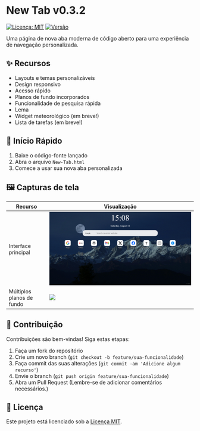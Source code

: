 # New Tab v0.3.2
[![Licença: MIT](https://img.shields.io/badge/License-MIT-yellow.svg)](../LICENSE)
[![Versão](https://img.shields.io/badge/version-0.3.2-blue)]()

Uma página de nova aba moderna de código aberto para uma experiência de navegação personalizada.

## ✨ Recursos
- Layouts e temas personalizáveis
- Design responsivo
- Acesso rápido
- Planos de fundo incorporados
- Funcionalidade de pesquisa rápida
- Lema
- Widget meteorológico (em breve!)
- Lista de tarefas (em breve!)

## 🚀 Início Rápido
1. Baixe o código-fonte lançado
2. Abra o arquivo `New-Tab.html`
3. Comece a usar sua nova aba personalizada

## 🖼️ Capturas de tela
| Recurso | Visualização |
|------|------|
| Interface principal | ![](../images/Screenshots/New%20Tab_1.png) |
| Múltiplos planos de fundo | ![](../images/Screenshots/New%20Tab_2.png) |

## 👥 Contribuição
Contribuições são bem-vindas! Siga estas etapas:
1. Faça um fork do repositório
2. Crie um novo branch (`git checkout -b feature/sua-funcionalidade`)
3. Faça commit das suas alterações (`git commit -am 'Adicione algum recurso'`)
4. Envie o branch (`git push origin feature/sua-funcionalidade`)
5. Abra um Pull Request
(Lembre-se de adicionar comentários necessários.)

## 📄 Licença
Este projeto está licenciado sob a [Licença MIT](../LICENSE).
